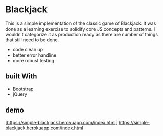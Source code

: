 # Blackjack

This is a simple implementation of the classic game of Blackjack.  It was done as a learning exercise to solidify core JS concepts and patterns.  I wouldn’t categorize it as production ready as there are number of things that still need to be done.  

* code clean up 
* better error handline
* more robust testing 


## built With

* Bootstrap 
* jQuery


## demo 

[https://simple-blackjack.herokuapp.com/index.html] https://simple-blackjack.herokuapp.com/index.html

